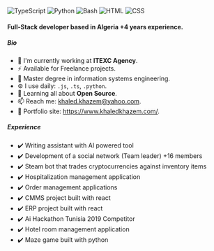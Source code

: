 
![TypeScript](https://img.shields.io/badge/TypeScript-Expert-green)
![Python](https://img.shields.io/badge/Python-Intermediate-yellow)
![Bash](https://img.shields.io/badge/Bash-Intermediate-yellow)
![HTML](https://img.shields.io/badge/React-Expert-green)
![CSS](https://img.shields.io/badge/Node-Expert-green)

#### Full-Stack developer based in Algeria +4 years experience.

##### Bio
- 🏢 I'm currently working at **ITEXC Agency**.
- ⚡ Available for Freelance projects.
- 🔭 Master degree in information systems engineering.
- ⚙️ I use daily: `.js`, `.ts`, `.python`.
- 🌱 Learning all about **Open Source**.
- 📫 Reach me: khaled.khazem@yahoo.com.
- 🎯 Portfolio site: https://www.khaledkhazem.com/.

##### Experience
- ✔️ Writing assistant with AI powered tool
- ✔️ Development of a social network (Team leader) +16 members
- ✔️ Steam bot that trades cryptocurrencies against inventory items
- ✔️ Hospitalization management application
- ✔️ Order management applications
- ✔️ CMMS project built with react
- ✔️ ERP project built with react
- ✔️ Ai Hackathon Tunisia 2019 Competitor
- ✔️ Hotel room management application
- ✔️ Maze game built with python

